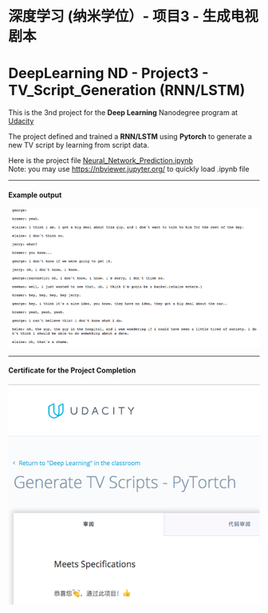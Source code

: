# 深度学习 (纳米学位）- 项目3  - 生成电视剧本
# DeepLearning ND - Project3 - TV_Script_Generation (RNN/LSTM)  

[//]: # (Image References)
[image1]: ./example1.png
[image2]: ./pass_certificate.png

This is the 3nd project for the **Deep Learning** Nanodegree program at [Udacity](https://cn.udacity.com/course/deep-learning-nanodegree--nd101-cn-advanced)

The project defined and trained a **RNN/LSTM** using **Pytorch** to generate a new TV script by learning from script data.

Here is the project file [Neural_Network_Prediction.ipynb](Neural_Network_Prediction.ipynb)   
Note:  you may use https://nbviewer.jupyter.org/ to quickly load .ipynb file

---
#### Example output 

![alt text][image1]

---
#### Certificate for the Project Completion
![alt text][image2]

